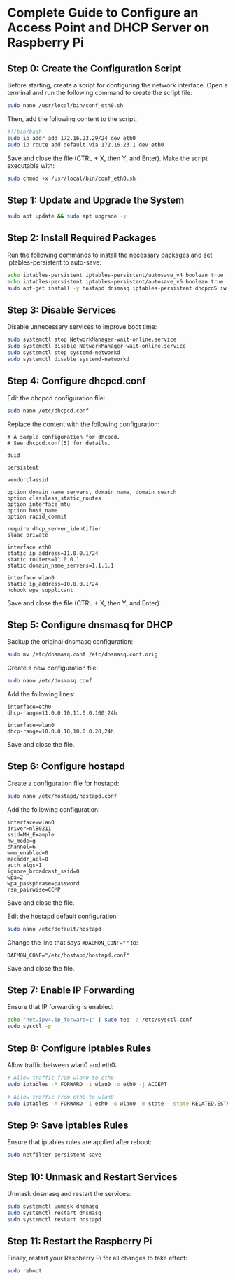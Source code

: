 # Complete Guide to Configure an Access Point and DHCP Server on Raspberry Pi

## Step 0: Create the Configuration Script

Before starting, create a script for configuring the network interface. Open a terminal and run the following command to create the script file:

```bash
sudo nano /usr/local/bin/conf_eth0.sh
```

Then, add the following content to the script:

```bash
#!/bin/bash
sudo ip addr add 172.16.23.29/24 dev eth0
sudo ip route add default via 172.16.23.1 dev eth0
```

Save and close the file (CTRL + X, then Y, and Enter). Make the script executable with:

```bash
sudo chmod +x /usr/local/bin/conf_eth0.sh
```

## Step 1: Update and Upgrade the System
```bash
sudo apt update && sudo apt upgrade -y
```

## Step 2: Install Required Packages
Run the following commands to install the necessary packages and set iptables-persistent to auto-save:
```bash
echo iptables-persistent iptables-persistent/autosave_v4 boolean true | sudo debconf-set-selections
echo iptables-persistent iptables-persistent/autosave_v6 boolean true | sudo debconf-set-selections
sudo apt-get install -y hostapd dnsmasq iptables-persistent dhcpcd5 iw
```

## Step 3: Disable Services
Disable unnecessary services to improve boot time:
```bash
sudo systemctl stop NetworkManager-wait-online.service
sudo systemctl disable NetworkManager-wait-online.service
sudo systemctl stop systemd-networkd
sudo systemctl disable systemd-networkd
```

## Step 4: Configure dhcpcd.conf
Edit the dhcpcd configuration file:
```bash
sudo nano /etc/dhcpcd.conf
```
Replace the content with the following configuration:
```plaintext
# A sample configuration for dhcpcd.
# See dhcpcd.conf(5) for details.

duid

persistent

vendorclassid

option domain_name_servers, domain_name, domain_search
option classless_static_routes
option interface_mtu
option host_name
option rapid_commit

require dhcp_server_identifier
slaac private

interface eth0
static ip_address=11.0.0.1/24
static routers=11.0.0.1
static domain_name_servers=1.1.1.1

interface wlan0
static ip_address=10.0.0.1/24
nohook wpa_supplicant
```
Save and close the file (CTRL + X, then Y, and Enter).

## Step 5: Configure dnsmasq for DHCP
Backup the original dnsmasq configuration:
```bash
sudo mv /etc/dnsmasq.conf /etc/dnsmasq.conf.orig
```
Create a new configuration file:
```bash
sudo nano /etc/dnsmasq.conf
```
Add the following lines:
```plaintext
interface=eth0                   
dhcp-range=11.0.0.10,11.0.0.100,24h 

interface=wlan0  
dhcp-range=10.0.0.10,10.0.0.20,24h
```
Save and close the file.

## Step 6: Configure hostapd
Create a configuration file for hostapd:
```bash
sudo nano /etc/hostapd/hostapd.conf
```
Add the following configuration:
```plaintext
interface=wlan0
driver=nl80211
ssid=MH_Example
hw_mode=g
channel=6
wmm_enabled=0
macaddr_acl=0
auth_algs=1
ignore_broadcast_ssid=0
wpa=2
wpa_passphrase=password
rsn_pairwise=CCMP
```
Save and close the file.

Edit the hostapd default configuration:
```bash
sudo nano /etc/default/hostapd
```
Change the line that says `#DAEMON_CONF=""` to:
```plaintext
DAEMON_CONF="/etc/hostapd/hostapd.conf"
```
Save and close the file.

## Step 7: Enable IP Forwarding
Ensure that IP forwarding is enabled:
```bash
echo "net.ipv4.ip_forward=1" | sudo tee -a /etc/sysctl.conf
sudo sysctl -p
```

## Step 8: Configure iptables Rules
Allow traffic between wlan0 and eth0:
```bash
# Allow traffic from wlan0 to eth0
sudo iptables -A FORWARD -i wlan0 -o eth0 -j ACCEPT

# Allow traffic from eth0 to wlan0
sudo iptables -A FORWARD -i eth0 -o wlan0 -m state --state RELATED,ESTABLISHED -j ACCEPT
```

## Step 9: Save iptables Rules
Ensure that iptables rules are applied after reboot:
```bash
sudo netfilter-persistent save
```

## Step 10: Unmask and Restart Services
Unmask dnsmasq and restart the services:
```bash
sudo systemctl unmask dnsmasq
sudo systemctl restart dnsmasq
sudo systemctl restart hostapd
```

## Step 11: Restart the Raspberry Pi
Finally, restart your Raspberry Pi for all changes to take effect:
```bash
sudo reboot
```
